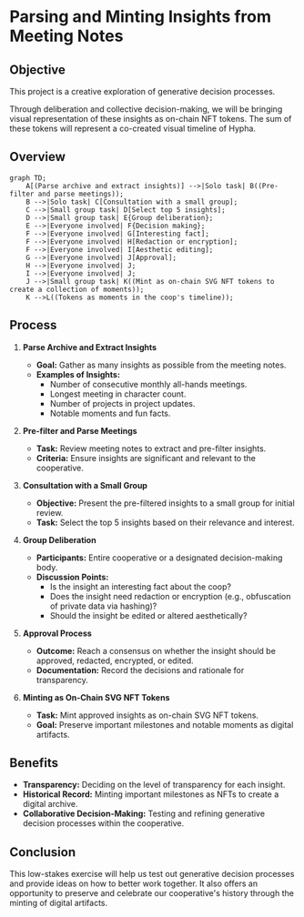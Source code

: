 # Parsing and Minting Insights from Meeting Notes

## Objective
This project is a creative exploration of generative decision processes.
 
Through deliberation and collective decision-making, we will be bringing visual representation of these insights as on-chain NFT tokens. The sum of these tokens will represent a co-created visual timeline of Hypha.

## Overview

```mermaid
graph TD;
    A[(Parse archive and extract insights)] -->|Solo task| B((Pre-filter and parse meetings));
    B -->|Solo task| C[Consultation with a small group];
    C -->|Small group task| D[Select top 5 insights];
    D -->|Small group task| E{Group deliberation};
    E -->|Everyone involved| F{Decision making};
    F -->|Everyone involved| G[Interesting fact];
    F -->|Everyone involved| H[Redaction or encryption];
    F -->|Everyone involved| I[Aesthetic editing];
    G -->|Everyone involved| J[Approval];
    H -->|Everyone involved| J;
    I -->|Everyone involved| J;
    J -->|Small group task| K((Mint as on-chain SVG NFT tokens to create a collection of moments));
    K -->L((Tokens as moments in the coop's timeline));

```

## Process

1. **Parse Archive and Extract Insights**
   - **Goal:** Gather as many insights as possible from the meeting notes.
   - **Examples of Insights:**
     - Number of consecutive monthly all-hands meetings.
     - Longest meeting in character count.
     - Number of projects in project updates.
     - Notable moments and fun facts.

2. **Pre-filter and Parse Meetings**
   - **Task:** Review meeting notes to extract and pre-filter insights.
   - **Criteria:** Ensure insights are significant and relevant to the cooperative.

3. **Consultation with a Small Group**
   - **Objective:** Present the pre-filtered insights to a small group for initial review.
   - **Task:** Select the top 5 insights based on their relevance and interest.

4. **Group Deliberation**
   - **Participants:** Entire cooperative or a designated decision-making body.
   - **Discussion Points:**
     - Is the insight an interesting fact about the coop?
     - Does the insight need redaction or encryption (e.g., obfuscation of private data via hashing)?
     - Should the insight be edited or altered aesthetically?

5. **Approval Process**
   - **Outcome:** Reach a consensus on whether the insight should be approved, redacted, encrypted, or edited.
   - **Documentation:** Record the decisions and rationale for transparency.

6. **Minting as On-Chain SVG NFT Tokens**
   - **Task:** Mint approved insights as on-chain SVG NFT tokens.
   - **Goal:** Preserve important milestones and notable moments as digital artifacts.

## Benefits
- **Transparency:** Deciding on the level of transparency for each insight.
- **Historical Record:** Minting important milestones as NFTs to create a digital archive.
- **Collaborative Decision-Making:** Testing and refining generative decision processes within the cooperative.

## Conclusion
This low-stakes exercise will help us test out generative decision processes and provide ideas on how to better work together. It also offers an opportunity to preserve and celebrate our cooperative's history through the minting of digital artifacts.